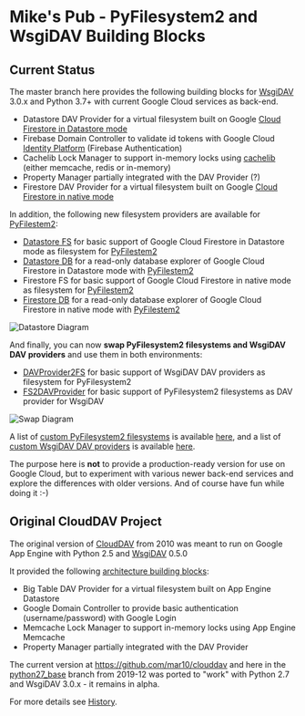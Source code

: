 # Mike's Pub - PyFilesystem2 and WsgiDAV Building Blocks

## Current Status ##
The master branch here provides the following building blocks for [WsgiDAV](https://wsgidav.readthedocs.io/) 3.0.x and Python 3.7+ with current Google Cloud services as back-end.
  * Datastore DAV Provider for a virtual filesystem built on Google [Cloud Firestore in Datastore mode](https://cloud.google.com/datastore/docs/)
  * Firebase Domain Controller to validate id tokens with Google Cloud [Identity Platform](https://cloud.google.com/identity-platform/docs/) (Firebase Authentication)
  * Cachelib Lock Manager to support in-memory locks using [cachelib](https://github.com/pallets/cachelib) (either memcache, redis or in-memory)
  * Property Manager partially integrated with the DAV Provider (?)
  * Firestore DAV Provider for a virtual filesystem built on Google [Cloud Firestore in native mode](https://cloud.google.com/firestore/docs/)

In addition, the following new filesystem providers are available for [PyFilestem2](https://docs.pyfilesystem.org/):
  * [Datastore FS](https://github.com/mikespub-org/mp-fs-wsgidav/blob/master/src/btfs/datastore_fs.py) for basic support of Google Cloud Firestore in Datastore mode as filesystem for [PyFilestem2](https://docs.pyfilesystem.org/)
  * [Datastore DB](https://github.com/mikespub-org/mp-fs-wsgidav/blob/master/src/btfs/datastore_db.py) for a read-only database explorer of Google Cloud Firestore in Datastore mode with [PyFilestem2](https://docs.pyfilesystem.org/)
  * Firestore FS for basic support of Google Cloud Firestore in native mode as filesystem for [PyFilestem2](https://docs.pyfilesystem.org/)
  * [Firestore DB](https://github.com/mikespub-org/mp-fs-wsgidav/blob/master/src/fire/firestore_db.py) for a read-only database explorer of Google Cloud Firestore in native mode with [PyFilestem2](https://docs.pyfilesystem.org/)

![Datastore Diagram](https://github.com/mikespub-org/mp-fs-wsgidav/raw/master/src/static/diagram.jpg)

And finally, you can now **swap PyFilesystem2 filesystems and WsgiDAV DAV providers** and use them in both environments:
  * [DAVProvider2FS](https://github.com/mikespub-org/mp-fs-wsgidav/blob/master/src/mapper/fs_from_dav_provider.py) for basic support of WsgiDAV DAV providers as filesystem for PyFilesystem2
  * [FS2DAVProvider](https://github.com/mikespub-org/mp-fs-wsgidav/blob/master/src/mapper/dav_provider_from_fs.py) for basic support of PyFilesystem2 filesystems as DAV provider for WsgiDAV

![Swap Diagram](https://github.com/mikespub-org/mp-fs-wsgidav/raw/master/src/static/diagram2.jpg)

A list of [custom PyFilesystem2 filesystems](https://www.pyfilesystem.org/page/index-of-filesystems/) is available [here](https://www.pyfilesystem.org/page/index-of-filesystems/), and
a list of [custom WsgiDAV DAV providers](https://wsgidav.readthedocs.io/en/latest/user_guide_custom_providers.html) is available [here](https://wsgidav.readthedocs.io/en/latest/user_guide_custom_providers.html).

The purpose here is **not** to provide a production-ready version for use on Google Cloud, but to experiment with various newer back-end services and explore the differences with older versions. And of course have fun while doing it :-)

## Original CloudDAV Project ##

The original version of [CloudDAV](https://github.com/mar10/clouddav) from 2010 was meant to run on Google App Engine with Python 2.5 and [WsgiDAV](https://github.com/mar10/wsgidav) 0.5.0

It provided the following [architecture building blocks](https://wsgidav.readthedocs.io/en/latest/reference_guide_architecture.html):
  * Big Table DAV Provider for a virtual filesystem built on App Engine Datastore
  * Google Domain Controller to provide basic authentication (username/password) with Google Login
  * Memcache Lock Manager to support in-memory locks using App Engine Memcache
  * Property Manager partially integrated with the DAV Provider

The current version at https://github.com/mar10/clouddav and here in the [python27_base](https://github.com/mikespub-org/mp-fs-wsgidav/tree/python27_base) branch from 2019-12 was ported to "work" with Python 2.7 and WsgiDAV 3.0.x - it remains in alpha.

For more details see [History](https://github.com/mikespub-org/mp-fs-wsgidav/blob/master/HISTORY.md).
